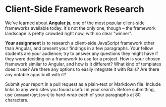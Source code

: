 # Client-Side Framework Research

We've learned about **Angular.js**, one of the most popular client-side frameworks available today. It's not the only one, though &ndash; the framework landscape is pretty crowded right now, with no clear "winner".

**Your assignment** is to research a client-side JavaScript framework other than Angular, and present your findings in a few paragraphs. Your fellow students are your audience; try to answer any questions they might have if they were deciding on a framework to use for a project. How is your chosen framework similar to Angular, and how is it different? What kind of templates does it use? Are there any options to easily integrate it with Rails? Are there any notable apps built with it?

Submit your report in a pull request as a plain-text or Markdown file. Include links to any web sites you found useful in your search. Before submitting, use `Command+Option+Q` to hard-wrap each of your paragraphs at 80 characters.

